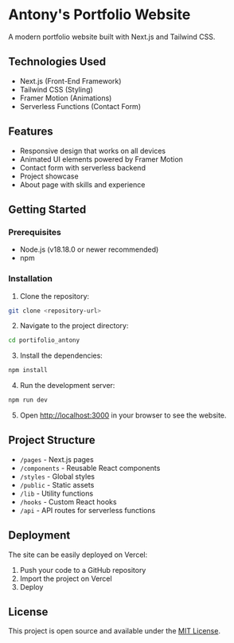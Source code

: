 # Antony's Portfolio Website

A modern portfolio website built with Next.js and Tailwind CSS.

## Technologies Used

- Next.js (Front-End Framework)
- Tailwind CSS (Styling)
- Framer Motion (Animations)
- Serverless Functions (Contact Form)

## Features

- Responsive design that works on all devices
- Animated UI elements powered by Framer Motion
- Contact form with serverless backend
- Project showcase
- About page with skills and experience

## Getting Started

### Prerequisites

- Node.js (v18.18.0 or newer recommended)
- npm

### Installation

1. Clone the repository:
```bash
git clone <repository-url>
```

2. Navigate to the project directory:
```bash
cd portifolio_antony
```

3. Install the dependencies:
```bash
npm install
```

4. Run the development server:
```bash
npm run dev
```

5. Open [http://localhost:3000](http://localhost:3000) in your browser to see the website.

## Project Structure

- `/pages` - Next.js pages
- `/components` - Reusable React components
- `/styles` - Global styles
- `/public` - Static assets
- `/lib` - Utility functions
- `/hooks` - Custom React hooks
- `/api` - API routes for serverless functions

## Deployment

The site can be easily deployed on Vercel:

1. Push your code to a GitHub repository
2. Import the project on Vercel
3. Deploy

## License

This project is open source and available under the [MIT License](LICENSE).